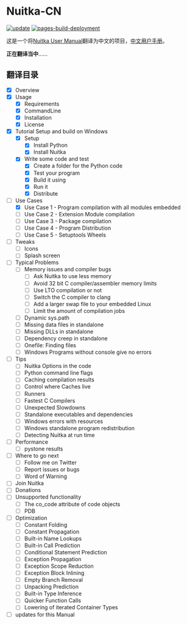 # Nuitka-CN

[![update](https://img.shields.io/github/last-commit/GavinSun0921/Nuitka-CN)](https://github.com/GavinSun0921/Nuitka-CN/commits) [![pages-build-deployment](https://github.com/GavinSun0921/Nuitka-CN/actions/workflows/pages/pages-build-deployment/badge.svg)](https://github.com/GavinSun0921/Nuitka-CN/actions/workflows/pages/pages-build-deployment)

这是一个将[Nuitka User Manual](https://nuitka.net/doc/user-manual.html)翻译为中文的项目，[中文用户手册](https://gavinsun0921.github.io/Nuitka-CN/)。

**正在翻译当中**……

## 翻译目录

- [x] Overview
- [x] Usage
  - [x] Requirements
  - [x] CommandLine
  - [x] Installation
  - [x] License
- [x] Tutorial Setup and build on Windows
  - [x] Setup
    - [x] Install Python
    - [x] Install Nuitka
  - [x] Write some code and test
    - [x] Create a folder for the Python code
    - [x] Test your program
    - [x] Build it using
    - [x] Run it
    - [x] Distribute
- [ ] Use Cases
  - [x] Use Case 1 - Program compilation with all modules embedded
  - [ ] Use Case 2 - Extension Module compilation
  - [ ] Use Case 3 - Package compilation
  - [ ] Use Case 4 - Program Distribution
  - [ ] Use Case 5 - Setuptools Wheels
- [ ] Tweaks
  - [ ] Icons
  - [ ] Splash screen
- [ ] Typical Problems
  - [ ] Memory issues and compiler bugs
    - [ ] Ask Nuitka to use less memory
    - [ ] Avoid 32 bit C compiler/assembler memory limits
    - [ ] Use LTO compilation or not
    - [ ] Switch the C compiler to clang
    - [ ] Add a larger swap file to your embedded Linux
    - [ ] Limit the amount of compilation jobs
  - [ ] Dynamic sys.path
  - [ ] Missing data files in standalone
  - [ ] Missing DLLs in standalone
  - [ ] Dependency creep in standalone
  - [ ] Onefile: Finding files
  - [ ] Windows Programs without console give no errors
- [ ] Tips
  - [ ] Nuitka Options in the code
  - [ ] Python command line flags
  - [ ] Caching compilation results
  - [ ] Control where Caches live
  - [ ] Runners
  - [ ] Fastest C Compilers
  - [ ] Unexpected Slowdowns
  - [ ] Standalone executables and dependencies
  - [ ] Windows errors with resources
  - [ ] Windows standalone program redistribution
  - [ ] Detecting Nuitka at run time
- [ ] Performance
  - [ ] pystone results
- [ ] Where to go next
  - [ ] Follow me on Twitter
  - [ ] Report issues or bugs
  - [ ] Word of Warning
- [ ] Join Nuitka
- [ ] Donations
- [ ] Unsupported functionality
  - [ ] The co_code attribute of code objects
  - [ ] PDB
- [ ] Optimization
  - [ ] Constant Folding
  - [ ] Constant Propagation
  - [ ] Built-in Name Lookups
  - [ ] Built-in Call Prediction
  - [ ] Conditional Statement Prediction
  - [ ] Exception Propagation
  - [ ] Exception Scope Reduction
  - [ ] Exception Block Inlining
  - [ ] Empty Branch Removal
  - [ ] Unpacking Prediction
  - [ ] Built-in Type Inference
  - [ ] Quicker Function Calls
  - [ ] Lowering of iterated Container Types
- [ ] updates for this Manual
